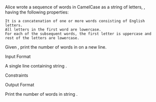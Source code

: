 Alice wrote a sequence of words in CamelCase as a string of letters, , having the following properties:

    It is a concatenation of one or more words consisting of English letters.
    All letters in the first word are lowercase.
    For each of the subsequent words, the first letter is uppercase and rest of the letters are lowercase.

Given , print the number of words in on a new line.

Input Format

A single line containing string .

Constraints

Output Format

Print the number of words in string .
